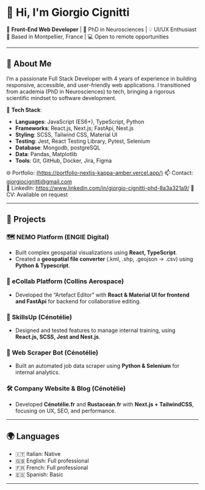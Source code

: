 # 👋 Hi, I'm Giorgio Cignitti

🎯 **Front-End Web Developer** | 🧠 PhD in Neurosciences | 💡 UI/UX Enthusiast  
📍 Based in Montpellier, France | 💻 Open to remote opportunities

---

## 🚀 About Me

I’m a passionate Full Stack Developer with 4 years of experience in building responsive, accessible, and user-friendly web applications. I transitioned from academia (PhD in Neurosciences) to tech, bringing a rigorous scientific mindset to software development.

🔧 **Tech Stack**:  
- **Languages**: JavaScript (ES6+), TypeScript, Python  
- **Frameworks**: React.js, Next.js; FastApi, Nest.js 
- **Styling**: SCSS, Tailwind CSS, Material UI  
- **Testing**: Jest, React Testing Library, Pytest, Selenium
- **Database**: Mongodb, postgreSQL 
- **Data**: Pandas, Matplotlib  
- **Tools**: Git, GitHub, Docker, Jira, Figma

🌐 Portfolio: [(https://portfolio-nextjs-kappa-amber.vercel.app/)](https://portfolio-nextjs-kappa-amber.vercel.app/)
📫 Contact: giorgiocignitti@gmail.com  
📎 LinkedIn: https://www.linkedin.com/in/giorgio-cignitti-phd-8a3a321a9/
📁 CV: Available on request

---

## 🧪 Projects

### 🗺️ NEMO Platform (ENGIE Digital)
- Built complex geospatial visualizations using **React, TypeScript**.
- Created a **geospatial file converter** (.kml, .shp, .geojson → .csv) using **Python & Typescript**.

### 🧩 eCollab Platform (Collins Aerospace)
- Developed the “Artefact Editor” with **React & Material UI for frontend and FastApi** for backend for collaborative editing.

### 🧠 SkillsUp (Cénotélie)
- Designed and tested features to manage internal training, using **React.js, SCSS, Jest and Nest.js**.

### 🤖 Web Scraper Bot (Cénotélie)
- Built an automated job data scraper using **Python & Selenium** for internal analytics.

### 🛠️ Company Website & Blog (Cénotélie)
- Developed **Cénotélie.fr** and **Rustacean.fr** with **Next.js + TailwindCSS**, focusing on UX, SEO, and performance.

---

## 🌍 Languages

- 🇮🇹 Italian: Native  
- 🇬🇧 English: Full professional  
- 🇫🇷 French: Full professional  
- 🇪🇸 Spanish: Basic

---
